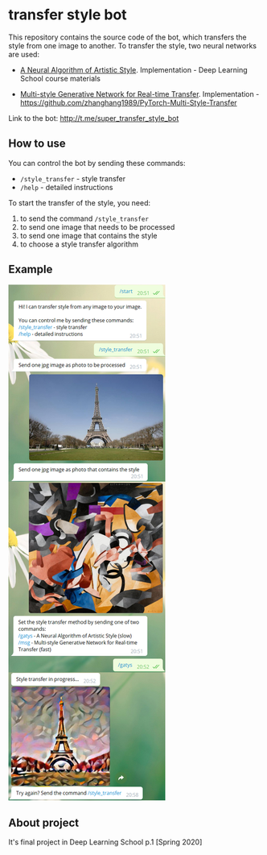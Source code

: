 # transfer style bot

This repository contains the source code of the bot, which transfers the style from one image to another. To transfer the style, two neural networks are used:

* [A Neural Algorithm of Artistic Style](https://arxiv.org/abs/1508.06576). Implementation - Deep Learning School course materials

* [Multi-style Generative Network for Real-time Transfer](https://arxiv.org/abs/1703.06953). Implementation - https://github.com/zhanghang1989/PyTorch-Multi-Style-Transfer

Link to the bot: http://t.me/super_transfer_style_bot



## How to use

You can control the bot by sending these commands:

* `/style_transfer` - style transfer
* `/help` - detailed instructions

To start the transfer of the style, you need:

1. to send the command `/style_transfer`
2. to send one image that needs to be processed
3. to send one image that contains the style
4. to choose a style transfer algorithm



## Example

<img src="https://github.com/Ivashnikov/transfer_style_bot/blob/master/images/example.png"></img>



## About project

It's final project in Deep Learning School p.1 [Spring 2020]
